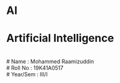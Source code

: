 # AI
# Artificial Intelligence
<br/>
# Name : Mohammed Raamizuddin
<br/>
# Roll No : 19K41A0517
<br/>
# Year/Sem : III/I
<br/>

